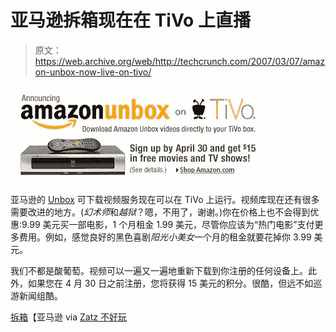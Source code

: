 # 亚马逊拆箱现在在 TiVo  上直播

> 原文：<https://web.archive.org/web/http://techcrunch.com/2007/03/07/amazon-unbox-now-live-on-tivo/>

![](img/ac74e7b949d0521e800444e883a707ec.png)

亚马逊的 [Unbox](https://web.archive.org/web/20160307145603/http://crunchgear.com/2007/02/07/amazon-unboxes-your-tivo-answers-to-some-burning-questions/) 可下载视频服务现在可以在 TiVo 上运行。视频库现在还有很多需要改进的地方。(*幻术师*和*越狱*？嗯，不用了，谢谢。)你在价格上也不会得到优惠:9.99 美元买一部电影，1 个月租金 1.99 美元，尽管你应该为“热门电影”支付更多费用。例如，感觉良好的黑色喜剧*阳光小美女*一个月的租金就要花掉你 3.99 美元。

我们不都是酸葡萄。视频可以一遍又一遍地重新下载到你注册的任何设备上。此外，如果您在 4 月 30 日之前注册，您将获得 15 美元的积分。很酷，但远不如巡游新闻组酷。

[拆箱](https://web.archive.org/web/20160307145603/http://www.amazon.com/b/?&node=16261631)【亚马逊 via [Zatz 不好玩](https://web.archive.org/web/20160307145603/http://www.zatznotfunny.com/2007-03/amazon-unbox-on-tivo-is-live/)